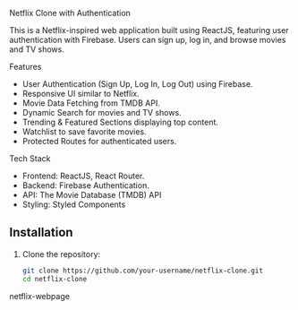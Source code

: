 Netflix Clone with Authentication

This is a Netflix-inspired web application built using ReactJS, featuring user authentication with Firebase. Users can sign up, log in, and browse movies and TV shows.

Features

- User Authentication (Sign Up, Log In, Log Out) using Firebase.
- Responsive UI similar to Netflix.
- Movie Data Fetching from TMDB API.
- Dynamic Search for movies and TV shows.
- Trending & Featured Sections displaying top content.
- Watchlist to save favorite movies.
- Protected Routes for authenticated users.
  
Tech Stack

- Frontend: ReactJS, React Router.
- Backend: Firebase Authentication.
- API: The Movie Database (TMDB) API
- Styling: Styled Components

## Installation

1. Clone the repository:
   ```sh
   git clone https://github.com/your-username/netflix-clone.git
   cd netflix-clone
n e t f l i x - w e b p a g e 
 
 
